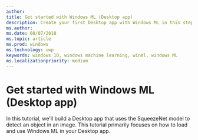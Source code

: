 ```yaml
---
author:
title: Get started with Windows ML (Desktop app)
description: Create your first Desktop app with Windows ML in this step-by-step tutorial.
ms.author: 
ms.date: 08/07/2018
ms.topic: article
ms.prod: windows
ms.technology: uwp
keywords: windows 10, windows machine learning, winml, windows ML
ms.localizationpriority: medium
---
```


# Get started with Windows ML (Desktop app)

In this tutorial, we'll build a Desktop app that uses the SqueezeNet model to detect an object in an image. This tutorial primarily focuses on how to load and use Windows ML in your Desktop app.